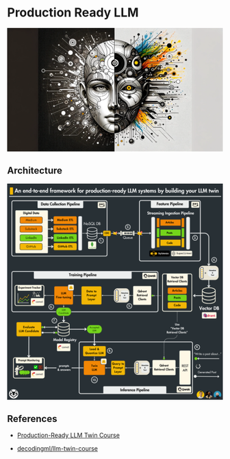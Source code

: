 # Production Ready LLM

![alt text](image-17.png)

## Architecture

![alt text](image-18.png)

## References

- [Production-Ready LLM Twin Course](https://medium.com/decodingml/llm-twin-course/home)

- [decodingml/llm-twin-course](https://github.com/decodingml/llm-twin-course)